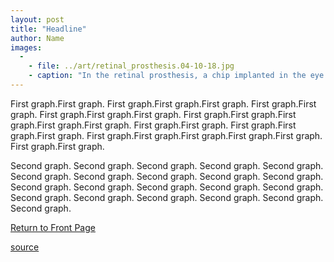 ```yaml
---
layout: post
title: "Headline"
author: Name
images:
  -
    - file: ../art/retinal_prosthesis.04-10-18.jpg
    - caption: "In the retinal prosthesis, a chip implanted in the eye receives image data transmitted over a wireless connection from the high-tech glasses. Image courtesy USC"
---
```


First graph.First graph. First graph.First graph.First graph. First graph.First graph. First graph.First graph.First graph. First graph.First graph.First graph.First graph.First graph. First graph.First graph. First graph.First graph.First graph. First graph.First graph.First graph.First graph.First graph. First graph.First graph.

Second graph. Second graph. Second graph. Second graph. Second graph. Second graph. Second graph. Second graph. Second graph. Second graph. Second graph. Second graph. Second graph. Second graph. Second graph. Second graph. Second graph. Second graph. Second graph. Second graph. Second graph.

[Return to Front Page][1]

[1]: http://currents.ucsc.edu/

[source](http://www1.ucsc.edu/currents/04-05/templates/template_story-topphoto.asp "Permalink to template_story-topphoto")
